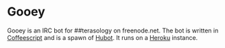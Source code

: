 # Gooey

Gooey is an IRC bot for ##terasology on freenode.net. The bot is written in [Coffeescript](http://coffeescript.org) and is a spawn of [Hubot](http://hubot.github.com). It runs on a [Heroku](http://heroku.com) instance.
